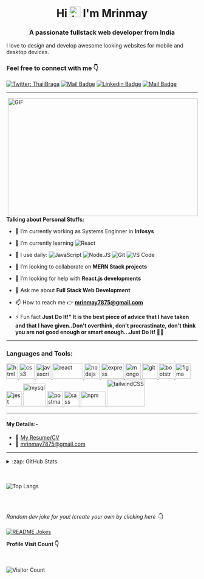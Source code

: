 <h1 align="center">Hi  <img src="https://user-images.githubusercontent.com/1303154/88677602-1635ba80-d120-11ea-84d8-d263ba5fc3c0.gif" width="28px" alt="hi"> I'm Mrinmay</h1>
<h3 align="center">A passionate fullstack web  developer from India</h3>

I love to design and develop awesome looking websites for mobile and desktop devices.



<h3 >Feel free to connect with me 👇</h3>


[![Twitter: ThaiiBraga](https://img.shields.io/twitter/follow/iam_Mrinmay?style=social)](https://twitter.com/iam_Mrinmay)
[![Mail Badge](https://img.shields.io/badge/-MrinmaySantra-c0392b?style=flat&labelColor=c0392b&logo=gmail&logoColor=white)](mailto:mrinmay7875@gmail.com) [![Linkedin Badge](https://img.shields.io/badge/-MrinmaySantra-0e76a8?style=flat&labelColor=0e76a8&logo=linkedin&logoColor=white)](https://www.linkedin.com/in/mrinmay-santra/)  [![Mail Badge](https://img.shields.io/badge/-@MrinmaySantra-e84393?style=flat&labelColor=e84393&logo=instagram&logoColor=white)](https://www.instagram.com/mrinmay.santra1/)

  
<hr>

 
 <img align="right" alt="GIF" src="https://github.com/mrinmay-santra/mrinmay-santra/blob/main/code.gif?raw=true" width="500" height="310" /> 



**Talking about Personal Stuffs:**

- 🔭 I’m currently working as Systems Enginner in **Infosys**

- 🌱 I’m currently learning 
  ![React](https://img.shields.io/badge/-React-3b2e5a?style=plastic&logo=react)
- 🚀 I use daily:   ![JavaScript](https://img.shields.io/badge/-JavaScript-black?style=plastic&logo=javascript)
![Node.JS](https://img.shields.io/badge/-Node.JS-black?style=plastic&logo=Node.js)
  ![Git](https://img.shields.io/badge/-Git-black?style=plastic&logo=git)
  ![VS Code](https://img.shields.io/badge/-VS%20Code-007ACC?style=plastic&logo=visual-studio-code)
- 👯 I’m looking to collaborate on **MERN Stack projects**
- 🤝 I’m looking for help with **React.js developments**
- 💬 Ask me about **Full Stack Web Development**
- 📫 How to reach me 👉 **mrinmay7875@gmail.com**
- ⚡ Fun fact **Just Do It!" It is the best piece of advice that I have taken and that I have given..Don't overthink, don't procrastinate, don't think you are not good enough or smart enough...Just Do It! 💪💪**




<hr>

  


<h3 align="left">Languages and Tools:</h3>
<p align="left">  <a style="margin-right:20px, padding-left: 20px"  href="https://www.w3.org/html/" target="_blank"> <img src="https://www.vectorlogo.zone/logos/w3_html5/w3_html5-icon.svg" alt="html5" width="30" height="40"/> </a><a style="margin-right:20px, padding-left: 20px" href="https://www.w3schools.com/css/" target="_blank"> <img src="https://img.icons8.com/color/240/000000/css3.png" alt="css3" width="40" height="40"/> </a> <a style="margin-right:20px, padding-left: 20px"  href="https://developer.mozilla.org/en-US/docs/Web/JavaScript" target="_blank"> <img src="https://img.icons8.com/color/144/000000/javascript.png" alt="javascript" width="40" height="40"/> </a><a style="margin-right:20px, padding-left: 20px"  href="https://reactjs.org/" target="_blank"> <img src="https://www.vectorlogo.zone/logos/reactjs/reactjs-ar21.svg" alt="react" width="80" height="40"/> </a><a style="margin-right:20px, padding-left: 20px"  href="https://nodejs.org" target="_blank"> <img src="https://img.icons8.com/color/144/000000/nodejs.png" alt="nodejs" width="40" height="40"/> </a><a style="margin-right:20px, padding-left: 20px"  href="https://expressjs.com" target="_blank"> <img src="https://www.vectorlogo.zone/logos/expressjs/expressjs-ar21.svg" alt="express" width="60" height="40"/> </a><a style="margin-right:20px, padding-left: 20px"  href="https://www.mongodb.com/" target="_blank"> <img src="https://img.icons8.com/color/144/000000/mongodb.png" alt="mongodb" width="40" height="40"/> </a><a style="margin-right:20px, padding-left: 20px"  href="https://git-scm.com/" target="_blank"> <img src="https://www.vectorlogo.zone/logos/git-scm/git-scm-icon.svg" alt="git" width="40" height="40"/> </a><a style="margin-right:20px, padding-left: 20px"  href="https://getbootstrap.com" target="_blank"> <img src="https://img.icons8.com/color/144/000000/bootstrap.png" alt="bootstrap" width="40" height="40"/> </a><a style="margin-right:20px, padding-left: 20px"  href="https://www.figma.com/" target="_blank"> <img src="https://www.vectorlogo.zone/logos/figma/figma-icon.svg" alt="figma" width="40" height="40"/> </a><a style="margin-right:20px, padding-left: 20px"  href="https://jestjs.io" target="_blank"> <img src="https://www.vectorlogo.zone/logos/jestjsio/jestjsio-icon.svg" alt="jest" width="40" height="40"/> </a><a style="margin-right:20px, padding-left: 20px"  href="https://www.mysql.com/" target="_blank"> <img src="https://www.vectorlogo.zone/logos/mysql/mysql-official.svg" alt="mysql" width="60" height="60"/> </a><a style="margin-right:20px, padding-left: 20px"  href="https://postman.com" target="_blank"> <img src="https://www.vectorlogo.zone/logos/getpostman/getpostman-icon.svg" alt="postman" width="40" height="40"/> </a><a style="margin-right:20px, padding-left: 20px"  href="https://sass-lang.com" target="_blank"> <img src="https://www.vectorlogo.zone/logos/sass-lang/sass-lang-icon.svg" alt="sass" width="40" height="40"/> </a>
<a style="margin-right:20px, padding-left: 20px"  href="https://www.npmjs.com/" target="_blank"> <img src="https://www.vectorlogo.zone/logos/npmjs/npmjs-ar21.svg" alt="npm" width="65" height="40"/> </a></a>
<a style="margin-right:20px, padding-left: 20px"  href="https://tailwindcss.com/" target="_blank"> <img src="https://www.vectorlogo.zone/logos/tailwindcss/tailwindcss-ar21.svg" alt="tailwindCSS" width="100" height="70"/> </a> </p>

<hr>



#### My Details:-

- :paperclip: [My Resume/CV](https://drive.google.com/file/d/1FkA_MgJe2sQL1wsYJko0-XKqBY4MdYPL/view?usp=sharing)
- :email: mrinmay7875@gmail.com

<hr>

<!-- ![Profile views](https://gpvc.arturio.dev/mrinmay-santra)  
    -->
    

<details>
  <summary>:zap: GitHub Stats</summary>

<p align="left"> <img src="https://github-readme-stats.vercel.app/api?username=mrinmay-santra&show_icons=true&theme=gotham" alt="mrinmay-santra" />


</details>

<br>
<br>

![Top Langs](https://github-readme-stats.vercel.app/api/top-langs/?username=mrinmay-santra&hide=TeX&layout=compact)

<br>
<br>


<i>Random dev joke for you! (create your own by clicking here 👇)</i><br>
<br>
<a href="https://readme-jokes.vercel.app"><img align="center" src="https://readme-jokes.vercel.app/api?bgColor=%23073b4c&textColor=%2306d6a0&aColor=%2306d6a0&borderColor=%2306d6a0" alt="README Jokes"></a>


**Profile Visit Count 👇**

<br>

![Visitor Count](https://profile-counter.glitch.me/{mrinmay-santra}/count.svg)

